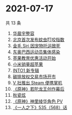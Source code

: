 # 2021-07-17

共 13 条

<!-- BEGIN ZHIHUSEARCH -->
<!-- 最后更新时间 Sat Jul 17 2021 20:15:37 GMT+0800 (China Standard Time) -->
1. [华晨宇整容](https://www.zhihu.com/search?q=华晨宇)
1. [北京首次发布蚊虫叮咬指数](https://www.zhihu.com/search?q=蚊虫叮咬指数)
1. [金毛 Siri 因宠物托运致死](https://www.zhihu.com/search?q=金毛siri)
1. [东奥巴西运动员集体感染](https://www.zhihu.com/search?q=巴西运动员集体感染)
1. [苹果教育优惠活动开始](https://www.zhihu.com/search?q=教育优惠)
1. [小米销量超苹果](https://www.zhihu.com/search?q=小米)
1. [INTO1 新专辑](https://www.zhihu.com/search?q=into1)
1. [碳排放权交易市场开市](https://www.zhihu.com/search?q=碳排放权)
1. [V 社推出 Steam 便携掌机 ](https://www.zhihu.com/search?q=Steam)
1. [《原神》若陀龙王创作幕后](https://www.zhihu.com/search?q=原神)
1. [秋瓷炫](https://www.zhihu.com/search?q=秋瓷炫)
1. [ 《原神》神里绫华角色 PV](https://www.zhihu.com/search?q=原神)
1. [《一人之下》535（568）话](https://www.zhihu.com/search?q=一人之下)
<!-- END ZHIHUSEARCH -->
